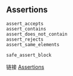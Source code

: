 ## Assertions

```
assert_accepts
assert_contains
assert_does_not_contain
assert_rejects
assert_same_elements

safe_assert_block
```

链接 [Assertions](http://www.rubydoc.info/github/thoughtbot/shoulda-context/Shoulda/Context/Assertions)

